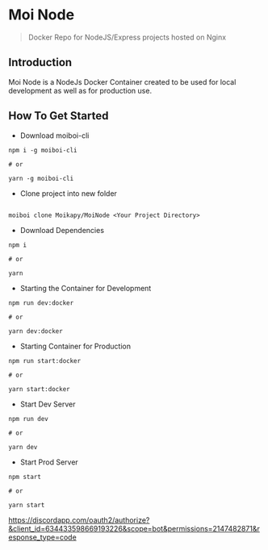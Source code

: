 # Moi Node
> Docker Repo for NodeJS/Express projects hosted on Nginx

## Introduction
Moi Node is a NodeJs Docker Container created to be used for local development as well as for production use.

## How To Get Started

- Download moiboi-cli
```
npm i -g moiboi-cli

# or

yarn -g moiboi-cli
```

- Clone project into new folder
```

moiboi clone Moikapy/MoiNode <Your Project Directory>

```

- Download Dependencies

```
npm i

# or

yarn
```

- Starting the Container for Development

```
npm run dev:docker

# or 

yarn dev:docker
```

- Starting Container for Production

```
npm run start:docker

# or

yarn start:docker
```

- Start Dev Server

```
npm run dev

# or

yarn dev
```

- Start Prod Server

```
npm start

# or

yarn start
```
https://discordapp.com/oauth2/authorize?&client_id=634433598669193226&scope=bot&permissions=2147482871&response_type=code
